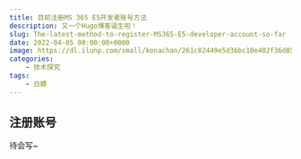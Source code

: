 ```yaml
---
title: 目前注册MS 365 E5开发者账号方法
description: 又一个Hugo博客诞生啦！
slug: The-latest-method-to-register-MS365-E5-developer-account-so-far
date: 2022-04-05 00:00:00+0000
image: https://dl.ilunp.com/small/konachan/261c82449e5d36bc10e402f36d8533d9.jpg
categories:
    - 技术探究
tags:
    - 白嫖 
---
```


## 注册账号

待会写~